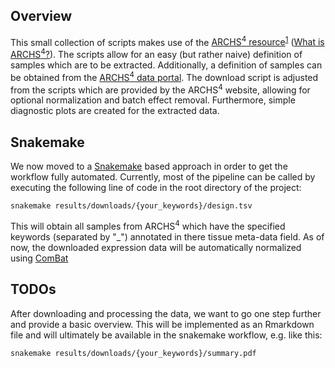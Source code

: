 ## Overview
This small collection of scripts makes use of the [ARCHS<sup>4</sup> resource](http://amp.pharm.mssm.edu/archs4/)<sup>[1](https://www.biorxiv.org/content/early/2017/09/15/189092)</sup> ([What is ARCHS<sup>4</sup>?](https://github.com/MaayanLab/archs4-extension#what-is-archs4)).
The scripts allow for an easy (but rather naive) definition of samples which are to be extracted. Additionally,
a definition of samples can be obtained from the [ARCHS<sup>4</sup> data portal](http://amp.pharm.mssm.edu/archs4/data.html).
The download script is adjusted from the scripts which are provided by the ARCHS<sup>4</sup> website, allowing for optional normalization and batch effect removal.
Furthermore, simple diagnostic plots are created for the extracted data.

## Snakemake
We now moved to a [Snakemake]() based approach in order to get the workflow fully automated.
Currently, most of the pipeline can be called by executing the following line of code in the
root directory of the project:

```{bash}
snakemake results/downloads/{your_keywords}/design.tsv
```

This will obtain all samples from ARCHS<sup>4</sup> which have the specified keywords (separated by "_") 
annotated in there tissue meta-data field.
As of now, the downloaded expression data will be automatically normalized using [ComBat](https://www.bu.edu/jlab/wp-assets/ComBat/Abstract.html)

## TODOs
After downloading and processing the data, we want to go one step further and provide a basic
overview. This will be implemented as an Rmarkdown file and will ultimately be available in the 
snakemake workflow, e.g. like this:

```{bash}
snakemake results/downloads/{your_keywords}/summary.pdf
```
